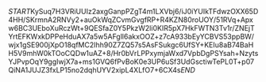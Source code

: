 $START$KySuq7H3VRiUUIz2axgGanpPZgT4m1LXVbj6/iJ0iYUIkTFdwzOXX65D4HH/SKrmnA2RNVy2+auOkWqZCvmGvgfRP+R4KZN80roUOY/51RVq+Apxw6BC3UEboXuRczWt+9QESfaZ0Y5PkzW2li0KIR5pX7HkFWTN3Tv1r/ZNEjTYrtEFKWxkDPPeHduAX7a5w5AFgll6akxOOZ+z7cA933bEyYCBVS53ppBW/wjx1gSE900jXpO18qfMC2Ihh90Z7ZQ57s5AsFSukgc6UfSY+KEIu8aB74BaHH5V9mhW0kTOoCQDw1uAZ+8/Hr0bVrLPPxymjaWxd7VpbDgPSYsah+NzytsYJPvpOqY9ggIwjX7a+ms1GVQ6fPvBoK0e3UP6uSf3UdGsctiwTePL0T+p07QiNA1JUJZ3fxLP15no2dqhUYV2xipL4XLfO7+6CX4s$END$